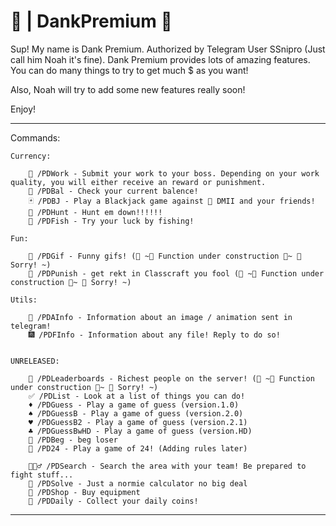 #  | DankPremium 

Sup! My name is Dank Premium. Authorized by Telegram User SSnipro (Just call him Noah it's fine).
Dank Premium provides lots of amazing features. You can do many things to try to get much $ as you want!
    
Also, Noah will try to add some new features really soon!
    
Enjoy!
    
--------------------
Commands:

    Currency:

        💼 /PDWork - Submit your work to your boss. Depending on your work quality, you will either receive an reward or punishment.
        🏦 /PDBal - Check your current balence!
        🃏 /PDBJ - Play a Blackjack game against 🤖 DMII and your friends!
        🔫 /PDHunt - Hunt em down!!!!!!
        🎣 /PDFish - Try your luck by fishing!

    Fun:

        🤡 /PDGif - Funny gifs! (💎 ~🚧 Function under construction 🚧~ 💎 Sorry! ~)
        👹 /PDPunish - get rekt in Classcraft you fool (💎 ~🚧 Function under construction 🚧~ 💎 Sorry! ~)

    Utils: 

        🌠 /PDAInfo - Information about an image / animation sent in telegram!
        🎆 /PDFInfo - Information about any file! Reply to do so!

        
    UNRELEASED:

        🎯 /PDLeaderboards - Richest people on the server! (💎 ~🚧 Function under construction 🚧~ 💎 Sorry! ~)
        ✅ /PDList - Look at a list of things you can do!
        ♦️ /PDGuess - Play a game of guess (version.1.0)
        ♠️ /PDGuessB - Play a game of guess (version.2.0)
        ♥️ /PDGuessB2 - Play a game of guess (version.2.1)
        ♣️ /PDGuessBwHD - Play a game of guess (version.HD)
        🥺 /PDBeg - beg loser
        🎰 /PD24 - Play a game of 24! (Adding rules later)

        🕵🏻‍♂️ /PDSearch - Search the area with your team! Be prepared to fight stuff...
        🧮 /PDSolve - Just a normie calculator no big deal
        🛒 /PDShop - Buy equipment
        🎁 /PDDaily - Collect your daily coins!

--------------------
